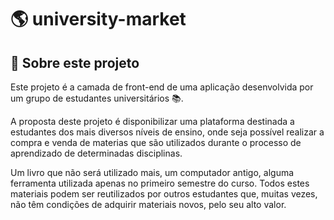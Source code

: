 # :earth_americas: university-market

## :pushpin: Sobre este projeto

Este projeto é a camada de front-end de uma aplicação desenvolvida por um grupo de estudantes universitários :books:.

A proposta deste projeto é disponibilizar uma plataforma destinada a estudantes dos mais diversos níveis de ensino, onde seja possível realizar a compra e venda de materias que são utilizados durante o processo de aprendizado de determinadas disciplinas.

Um livro que não será utilizado mais, um computador antigo, alguma ferramenta utilizada apenas no primeiro semestre do curso. Todos estes materiais podem ser reutilizados por outros estudantes que, muitas vezes, não têm condições de adquirir materiais novos, pelo seu alto valor.
